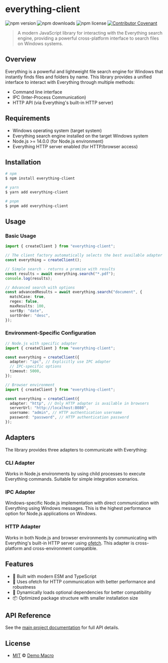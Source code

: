 # everything-client

![npm version](https://img.shields.io/npm/v/everything-client)
![npm downloads](https://img.shields.io/npm/dw/everything-client)
![npm license](https://img.shields.io/npm/l/everything-client)
[![Contributor Covenant](https://img.shields.io/badge/Contributor%20Covenant-2.1-4baaaa.svg)](https://www.contributor-covenant.org/version/2/1/code_of_conduct/)

> A modern JavaScript library for interacting with the Everything search engine, providing a powerful cross-platform interface to search files on Windows systems.

## Overview

Everything is a powerful and lightweight file search engine for Windows that instantly finds files and folders by name. This library provides a unified interface to interact with Everything through multiple methods:

- Command line interface
- IPC (Inter-Process Communication)
- HTTP API (via Everything's built-in HTTP server)

## Requirements

- Windows operating system (target system)
- Everything search engine installed on the target Windows system
- Node.js >= 14.0.0 (for Node.js environment)
- Everything HTTP server enabled (for HTTP/browser access)

## Installation

```bash
# npm
$ npm install everything-client

# yarn
$ yarn add everything-client

# pnpm
$ pnpm add everything-client
```

## Usage

### Basic Usage

```typescript
import { createClient } from "everything-client";

// The client factory automatically selects the best available adapter
const everything = createClient();

// Simple search - returns a promise with results
const results = await everything.search("*.pdf");
console.log(results);

// Advanced search with options
const advancedResults = await everything.search("document", {
  matchCase: true,
  regex: false,
  maxResults: 100,
  sortBy: "date",
  sortOrder: "desc",
});
```

### Environment-Specific Configuration

```typescript
// Node.js with specific adapter
import { createClient } from "everything-client";

const everything = createClient({
  adapter: "ipc", // Explicitly use IPC adapter
  // IPC-specific options
  timeout: 5000,
});

// Browser environment
import { createClient } from "everything-client";

const everything = createClient({
  adapter: "http", // Only HTTP adapter is available in browsers
  serverUrl: "http://localhost:8080",
  username: "admin", // HTTP authentication username
  password: "password", // HTTP authentication password
});
```

## Adapters

The library provides three adapters to communicate with Everything:

### CLI Adapter

Works in Node.js environments by using child processes to execute Everything commands. Suitable for simple integration scenarios.

### IPC Adapter

Windows-specific Node.js implementation with direct communication with Everything using Windows messages. This is the highest performance option for Node.js applications on Windows.

### HTTP Adapter

Works in both Node.js and browser environments by communicating with Everything's built-in HTTP server using [ofetch](https://github.com/unjs/ofetch). This adapter is cross-platform and cross-environment compatible.

## Features

- 🚀 Built with modern ESM and TypeScript
- 🔄 Uses ofetch for HTTP communication with better performance and robustness
- 🔌 Dynamically loads optional dependencies for better compatibility
- 📦 Optimized package structure with smaller installation size

## API Reference

See the [main project documentation](https://github.com/DemoMacro/everything-client) for full API details.

## License

- [MIT](LICENSE) &copy; [Demo Macro](https://imst.xyz/)
